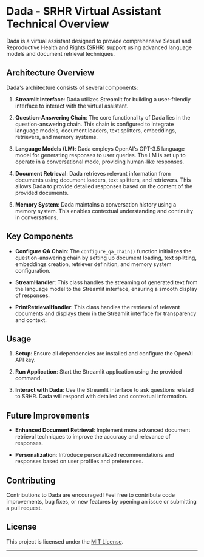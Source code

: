 
# Dada - SRHR Virtual Assistant Technical Overview

Dada is a virtual assistant designed to provide comprehensive Sexual and Reproductive Health and Rights (SRHR) support using advanced language models and document retrieval techniques.

## Architecture Overview

Dada's architecture consists of several components:

1. **Streamlit Interface**: Dada utilizes Streamlit for building a user-friendly interface to interact with the virtual assistant.

2. **Question-Answering Chain**: The core functionality of Dada lies in the question-answering chain. This chain is configured to integrate language models, document loaders, text splitters, embeddings, retrievers, and memory systems.

3. **Language Models (LM)**: Dada employs OpenAI's GPT-3.5 language model for generating responses to user queries. The LM is set up to operate in a conversational mode, providing human-like responses.

4. **Document Retrieval**: Dada retrieves relevant information from documents using document loaders, text splitters, and retrievers. This allows Dada to provide detailed responses based on the content of the provided documents.

5. **Memory System**: Dada maintains a conversation history using a memory system. This enables contextual understanding and continuity in conversations.

## Key Components

- **Configure QA Chain**: The `configure_qa_chain()` function initializes the question-answering chain by setting up document loading, text splitting, embeddings creation, retriever definition, and memory system configuration.

- **StreamHandler**: This class handles the streaming of generated text from the language model to the Streamlit interface, ensuring a smooth display of responses.

- **PrintRetrievalHandler**: This class handles the retrieval of relevant documents and displays them in the Streamlit interface for transparency and context.

## Usage

1. **Setup**: Ensure all dependencies are installed and configure the OpenAI API key.

2. **Run Application**: Start the Streamlit application using the provided command.

3. **Interact with Dada**: Use the Streamlit interface to ask questions related to SRHR. Dada will respond with detailed and contextual information.

## Future Improvements

- **Enhanced Document Retrieval**: Implement more advanced document retrieval techniques to improve the accuracy and relevance of responses.


- **Personalization**: Introduce personalized recommendations and responses based on user profiles and preferences.

## Contributing

Contributions to Dada are encouraged! Feel free to contribute code improvements, bug fixes, or new features by opening an issue or submitting a pull request.

## License

This project is licensed under the [MIT License](LICENSE).

---

